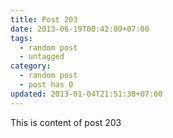 ```yaml
---
title: Post 203
date: 2013-06-19T00:42:09+07:00
tags:
  - random post
  - untagged
category:
  - random post
  - post has 0
updated: 2013-01-04T21:51:30+07:00
---
```

This is content of post 203